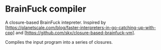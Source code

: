 # BrainFuck compiler

 A closure-based BrainFuck intepreter.
 Inspired by [https://planetscale.com/blog/faster-interpreters-in-go-catching-up-with-cpp] and [https://github.com/skx/closure-based-brainfuck-vm].

 Compiles the input program into a series of closures.

